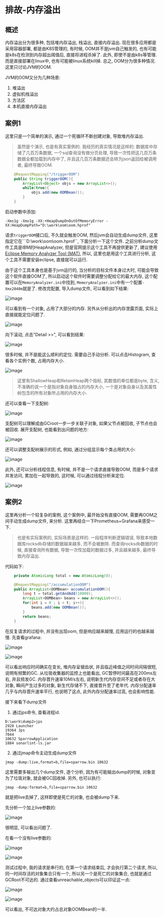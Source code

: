 # 排故-内存溢出

## 概述

内存溢出分为很多种, 包括堆内存溢出, 栈溢出, 直接内存溢出. 现在很多应用都是采用容器部署, 都是由K8S管理的, 有时候, OOM并不是jvm自己触发的, 也有可能是k8s在检测到内存超出阈值后, 直接将进程杀掉了. 此外, 即使不是由k8s等管理. 而是直接部署在linux中, 也有可能被linux系统kill掉. 总之, OOM分为很多种情况. 这里只讨论JVM的OOM.

JVM的OOM又分为几种场景:

1. 堆溢出
2. 虚拟机栈溢出
3. 方法区
4. 本机直接内存溢出

## 案例1

这里只是一个简单的演示, 通过一个死循环不断创建对象, 导致堆内存溢出.

> 虽然是个演示, 也是有真实案例的. 我经历的真实情况是这样的: 数据库中存储了几百万条数据, 一个sql查询没有做分页处理, 导致一次性把这几百万条数据全都加载到内存中了, 并且这几百万条数据还会转为json返回给被调用者, 最终导致OOM.

```java
    @RequestMapping("/triggerOOM")
    public String triggerOOM(){
        ArrayList<Object> objs = new ArrayList<>();
        while(true){
            objs.add(new OOMBean());
        }
    }
```

启动参数中添加:

```
-Xms1g -Xmx1g -XX:+HeapDumpOnOutOfMemoryError -XX:HeapDumpPath="D:\work\oom\oom.hprof"
```

请求```triggerOOM```接口后, 不久就会触发OOM, 然后jvm会自动生成dump文件, 这里指定它在```D:\work\oom\oom.hprof``, 下面分析一下这个文件. 之前分析dump文件工具是IBM的HeapAnalyzer, 但是官网提示这个工具不再提供更新了, 建议使用[Eclipse Memory Analyzer Tool (MAT)](https://www.ibm.com/support/pages/eclipse-memory-analyzer-tool-dtfj-and-ibm-extensions), 所以, 这里也是用这个工具进行分析, 这个工具不需要安装eclipse, 直接就可以运行.

由于这个工具本身也是基于jvm运行的, 当分析的目标文件本身过大时, 可能会导致这个软件直接OOM了, 所以启动这个软件时需要调整分配给它的最大内存, 这个配置可以在```MemoryAnalyzer.ini```中找到, ```MemoryAnalyzer.ini```中有一个配置```-Xmx2048m```就是了. 修改完配置, 导入dump文件, 可以看到如下结果:

![image](img/oom_dump_1.png)

可以看到有一个对象, 占用了大部分的内存. 另外从分析出的内存泄露页面, 实际上直接就能定位问题了.

![image](img/oom_dump_1_leak.png)

向下滚动, 点击"Detail >>", 可以看到结果:

![image](img/oom_dump_1_leak_aim.png)

很多时候, 并不是能这么顺利的定位. 需要自己手动分析. 可以点击Histogram, 查看各个实例个数, 占用内存大小.

![image](img/oom_dump_1_histogram.png)

> 这里有ShallowHeap和RetainHeap两个指标, 其数值的单位都是byte, 含义, 不准确的说一个是指对象自身独占的内存大小, 一个是对象自身以及其属性树包含的所有对象所占用的内存大小.

还可以查看一下支配树:

![image](img/oom_dump_1_dominator.png)

支配树可以理解成由GCroot一步一步关联子对象, 如果父节点被回收, 子节点也会被回收. 展开支配树, 也能看到出问题的地方:

![image](img/oom_dump_1_dominator_expand.png)

还可以调整支配树展示的形式, 例如, 通过分组显示每个类占用的大小:

![image](img/oom_dump_1_dominator_expand_group.png)

此外, 还可以分析线程信息, 有时候, 并不是一个请求直接导致OOM, 而是多个请求并发访问, 累加在一起导致的, 这时候, 可以通过线程分析来定位.

![image](img/oom_dump_1_thread.png)

## 案例2

这里再分析一个较复杂的案例, 这个案例中, 最开始没有直接OOM, 需要再OOM之间手动生成dump文件, 来分析. 这里再结合一下Prometheus+Grafana来感受一下.

> 也是有实际案例的, 实际场景是这样的. 一段程序判断逻辑错误, 导致本地数据库rocksdb存储的数据越来越多, 而不会被删除. 而查询rocksdb数据的时候, 直接查询所有数据, 导致一次性加载的数据过多, 并且越来越多, 最终导致内存溢出.

代码如下:

```java
    private AtomicLong total = new AtomicLong(0);

    @RequestMapping("/accumulationOOM")
    public ArrayList<OOMBean> accumulationOOM(){
        long t = total.getAndAdd(10000);
        ArrayList<OOMBean> beans = new ArrayList<>();
        for(int i = 0 ; i < t; i++){
            beans.add(new OOMBean());
        }
        return beans;
    }
```

在反复请求的过程中, 并没有出现oom, 但是响应越来越慢, 应用运行的也越来越慢. 先查看grafana:

![image](img/oom_dump_2_grafana_1.png)

![image](img/oom_dump_2_grafana_2.png)

可以看出响应时间确实在变长, 堆内存呈锯齿状, 并且临近峰值之间时间间隔很短, 说明有频繁的GC. 从垃圾收集器的监控上也能看出, GC暂停时间最高在200ms左右, 并且频发GC. 内存晋升速率10M/s左右, 说明新生代内存空间不足或者存在大对象, 瞬间产生过多的对象, 新生代存储不下, 直接晋升至了老年代. 内存分配速率几乎与内存晋升速率平行, 也说明了这点, 此外内存分配速率过高, 也会影响性能.

接下来看下dump文件

1. 通过jps命令, 查看进程id.

```
D:\work\dump2>jps
2928 Launcher
19364 Jps
7044
10632 SparrowApplication
1884 sonarlint-ls.jar
```

2. 通过jmap命令主动生成dump文件

```
jmap -dump:live,format=b,file=sparrow.bin 10632
```

这里需要多输出几个dump文件, 逐个分析, 因为有可能输出dump的时候, 对象变为了垃圾对象, 就会被GC回收掉. 另外, 也可以执行:

```
jmap -dump:format=b,file=sparrow.bin 10632
```

就是把live去掉了, 这样即使是死亡的对象, 也会被dump下来.

先分析一个加上live参数的:

![image](img/oom_dump_2_live.png)

很明显, 可以看出问题了.

在看一个没有live参数的:

![image](img/oom_dump_2_no_live_graph.png)

![image](img/oom_dump_2_no_live_tree.png)

测试过程中, 我的请求是串行的, 在第一个请求结束后, 才会执行第二个请求, 所以, 同一时间存活的对象集合只有一个, 所以另一个是死亡的对象集合, 也就是通过GCRoot不可达的. 通过查看unreachable_objects可以印证这一点:

![image](img/oom_dump_2_unreachable_btn.png)

![image](img/oom_dump_2_unreachable.png)

可以看出, 不可达对象大约占总对象OOMBean的一半.